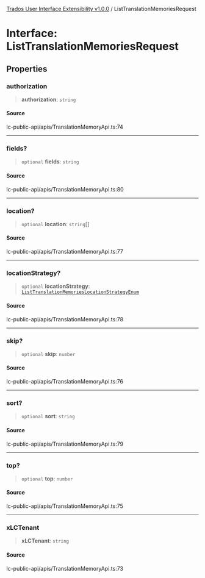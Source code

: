 [Trados User Interface Extensibility v1.0.0](../wiki/globals) / ListTranslationMemoriesRequest

# Interface: ListTranslationMemoriesRequest

## Properties

### authorization

> **authorization**: `string`

#### Source

lc-public-api/apis/TranslationMemoryApi.ts:74

***

### fields?

> `optional` **fields**: `string`

#### Source

lc-public-api/apis/TranslationMemoryApi.ts:80

***

### location?

> `optional` **location**: `string`[]

#### Source

lc-public-api/apis/TranslationMemoryApi.ts:77

***

### locationStrategy?

> `optional` **locationStrategy**: [`ListTranslationMemoriesLocationStrategyEnum`](../wiki/Type.ListTranslationMemoriesLocationStrategyEnum)

#### Source

lc-public-api/apis/TranslationMemoryApi.ts:78

***

### skip?

> `optional` **skip**: `number`

#### Source

lc-public-api/apis/TranslationMemoryApi.ts:76

***

### sort?

> `optional` **sort**: `string`

#### Source

lc-public-api/apis/TranslationMemoryApi.ts:79

***

### top?

> `optional` **top**: `number`

#### Source

lc-public-api/apis/TranslationMemoryApi.ts:75

***

### xLCTenant

> **xLCTenant**: `string`

#### Source

lc-public-api/apis/TranslationMemoryApi.ts:73

